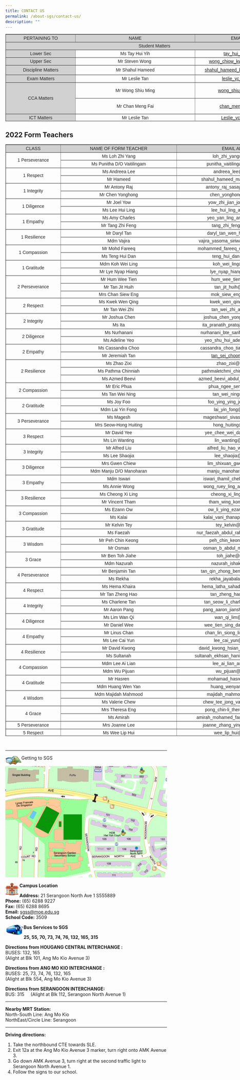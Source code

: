 ```yaml
---
title: CONTACT US
permalink: /about-sgs/contact-us/
description: ""
---
```

<table border="1" style="box-sizing: border-box; color: rgb(34, 34, 34); font-family: Montserrat, sans-serif; font-size: 14px; font-style: normal; font-variant-ligatures: normal; font-variant-caps: normal; font-weight: 300; letter-spacing: normal; orphans: 2; text-align: start; text-transform: none; white-space: normal; widows: 2; word-spacing: 0px; -webkit-text-stroke-width: 0px; text-decoration-thickness: initial; text-decoration-style: initial; text-decoration-color: initial; width: 930.012px; border-collapse: collapse; height: 272px;"><tbody style="box-sizing: border-box;"><tr style="box-sizing: border-box; height: 24px;"><td style="box-sizing: border-box; width: 217.882px; height: 24px; background-color: rgb(209, 209, 209); text-align: center;"><span style="box-sizing: border-box; font-family: &quot;arial black&quot;, sans-serif;"><strong style="box-sizing: border-box; font-weight: bolder;">PERTAINING TO</strong></span></td><td style="box-sizing: border-box; width: 373.519px; height: 24px; background-color: rgb(209, 209, 209); text-align: center;"><span style="box-sizing: border-box; font-family: &quot;arial black&quot;, sans-serif;"><strong style="box-sizing: border-box; font-weight: bolder;">NAME</strong></span></td><td style="box-sizing: border-box; width: 337.616px; height: 24px; background-color: rgb(209, 209, 209); text-align: center;"><span style="box-sizing: border-box; font-family: &quot;arial black&quot;, sans-serif;"><strong style="box-sizing: border-box; font-weight: bolder;">EMAIL ADDRESS</strong></span></td></tr><tr style="box-sizing: border-box; height: 24px;"><td colspan="3" style="box-sizing: border-box; width: 929.016px; height: 24px; background-color: rgb(209, 209, 209); text-align: center;"><span style="box-sizing: border-box; font-family: &quot;arial black&quot;, sans-serif;"><strong style="box-sizing: border-box; font-weight: bolder;">Student Matters</strong></span></td></tr><tr style="box-sizing: border-box; height: 24px;"><td style="box-sizing: border-box; width: 217.882px; height: 24px; background-color: rgb(209, 209, 209); text-align: center;"><span style="box-sizing: border-box; font-family: &quot;arial black&quot;, sans-serif;">Lower Sec</span></td><td style="box-sizing: border-box; width: 373.519px; text-align: center; height: 24px;"><span style="box-sizing: border-box; font-family: arial, helvetica, sans-serif;">Ms Tay Hui Yih</span></td><td style="box-sizing: border-box; width: 337.616px; text-align: center; height: 24px;"><span style="box-sizing: border-box; font-family: arial, helvetica, sans-serif;"><a href="mailto:tay_hui_yih@moe.edu.sg" style="box-sizing: border-box; background-color: transparent;">tay_hui_yih@moe.edu.sg</a></span></td></tr><tr style="box-sizing: border-box; height: 24px;"><td style="box-sizing: border-box; width: 217.882px; height: 24px; background-color: rgb(209, 209, 209); text-align: center;"><span style="box-sizing: border-box; font-family: &quot;arial black&quot;, sans-serif;">Upper Sec</span></td><td style="box-sizing: border-box; width: 373.519px; text-align: center; height: 24px;"><span style="box-sizing: border-box; font-family: arial, helvetica, sans-serif;">Mr Steven Wong&nbsp;</span></td><td style="box-sizing: border-box; width: 337.616px; text-align: center; height: 24px;"><span style="box-sizing: border-box; font-family: arial, helvetica, sans-serif;"><a href="mailto:wong_chiow_kwei_steven@moe.edu.sg" style="box-sizing: border-box; background-color: transparent;">wong_chiow_kwei_steven@moe.edu.sg</a></span></td></tr><tr style="box-sizing: border-box; height: 30px;"><td style="box-sizing: border-box; width: 217.882px; height: 30px; background-color: rgb(209, 209, 209); text-align: center;"><span style="box-sizing: border-box; font-family: &quot;arial black&quot;, sans-serif;">Discipline Matters</span></td><td style="box-sizing: border-box; width: 373.519px; text-align: center; height: 30px;"><span style="box-sizing: border-box; font-family: arial, helvetica, sans-serif;">Mr Shahul Hameed</span></td><td style="box-sizing: border-box; width: 337.616px; text-align: center; height: 30px;"><span style="box-sizing: border-box; font-family: arial, helvetica, sans-serif;"><a href="mailto:shahul_hameed_kuthubudeen@moe.edu.sg" style="box-sizing: border-box; background-color: transparent;">shahul_hameed_kuthubudeen@moe.edu.sg</a></span></td></tr><tr style="box-sizing: border-box; height: 24px;"><td style="box-sizing: border-box; width: 217.882px; height: 24px; background-color: rgb(209, 209, 209); text-align: center;"><span style="box-sizing: border-box; font-family: &quot;arial black&quot;, sans-serif;">Exam Matters</span></td><td style="box-sizing: border-box; width: 373.519px; text-align: center; height: 24px;"><span style="box-sizing: border-box; font-family: arial, helvetica, sans-serif;">Mr Leslie Tan</span></td><td style="box-sizing: border-box; width: 337.616px; text-align: center; height: 24px;"><span style="box-sizing: border-box; font-family: arial, helvetica, sans-serif;"><a href="mailto:Leslie_yc_tan@moe.edu.sg" style="box-sizing: border-box; background-color: transparent;">leslie_yc_tan@moe.edu.sg</a></span></td></tr><tr style="box-sizing: border-box; height: 49px;"><td rowspan="2" style="box-sizing: border-box; width: 217.882px; height: 98px; background-color: rgb(209, 209, 209); text-align: center;"><span style="box-sizing: border-box; font-family: &quot;arial black&quot;, sans-serif;">CCA Matters</span></td><td style="box-sizing: border-box; width: 373.519px; text-align: center; height: 49px;"><span style="box-sizing: border-box; font-family: arial, helvetica, sans-serif;">Mr Wong Shiu Ming</span></td><td style="box-sizing: border-box; width: 337.616px; text-align: center; height: 49px;"><span style="box-sizing: border-box; font-family: arial, helvetica, sans-serif;"><a href="mailto:wong_shiu_ming@moe.edu.sg" style="box-sizing: border-box; background-color: transparent;">wong_shiu_ming@moe.edu.sg</a></span></td></tr><tr style="box-sizing: border-box; height: 49px;"><td style="box-sizing: border-box; width: 373.519px; text-align: center; height: 49px;"><span style="box-sizing: border-box; font-family: arial, helvetica, sans-serif;">Mr Chan Meng Fai</span></td><td style="box-sizing: border-box; width: 337.616px; text-align: center; height: 49px;"><span style="box-sizing: border-box; font-family: arial, helvetica, sans-serif;"><a href="mailto:chan_meng_fai@moe.edu.sg" style="box-sizing: border-box; background-color: transparent;">chan_meng_fai@moe.edu.sg</a></span></td></tr><tr style="box-sizing: border-box; height: 24px;"><td style="box-sizing: border-box; width: 217.882px; height: 24px; background-color: rgb(209, 209, 209); text-align: center;"><span style="box-sizing: border-box; font-family: &quot;arial black&quot;, sans-serif;">ICT Matters</span></td><td style="box-sizing: border-box; width: 373.519px; text-align: center; height: 24px;"><span style="box-sizing: border-box; font-family: arial, helvetica, sans-serif;">Mr Leslie Tan</span></td><td style="box-sizing: border-box; width: 337.616px; text-align: center; height: 24px;"><span style="box-sizing: border-box; font-family: arial, helvetica, sans-serif;"><a href="mailto:Leslie_yc_tan@moe.edu.sg" style="box-sizing: border-box; background-color: transparent;">Leslie_yc_tan@moe.edu.sg</a></span></td></tr></tbody></table>

2022 Form Teachers
------------------

<table border="1" style="box-sizing: border-box; color: rgb(34, 34, 34); font-family: Montserrat, sans-serif; font-size: 14px; font-style: normal; font-variant-ligatures: normal; font-variant-caps: normal; font-weight: 300; letter-spacing: normal; orphans: 2; text-align: start; text-transform: none; white-space: normal; widows: 2; word-spacing: 0px; -webkit-text-stroke-width: 0px; text-decoration-thickness: initial; text-decoration-style: initial; text-decoration-color: initial; border-collapse: collapse; width: 930px; height: 1845px;"><tbody style="box-sizing: border-box;"><tr style="box-sizing: border-box; height: 24px;"><td style="box-sizing: border-box; width: 170.88px; background-color: rgb(209, 209, 209); text-align: center; height: 24px;"><span style="box-sizing: border-box; font-family: arial, helvetica, sans-serif;"><strong style="box-sizing: border-box; font-weight: bolder;">CLASS</strong></span></td><td style="box-sizing: border-box; width: 364.039px; background-color: rgb(209, 209, 209); text-align: center; height: 24px;"><span style="box-sizing: border-box; font-family: arial, helvetica, sans-serif;"><strong style="box-sizing: border-box; font-weight: bolder;">NAME OF FORM TEACHER</strong></span></td><td style="box-sizing: border-box; width: 394.086px; background-color: rgb(209, 209, 209); text-align: center; height: 24px;"><span style="box-sizing: border-box; font-family: arial, helvetica, sans-serif;"><strong style="box-sizing: border-box; font-weight: bolder;">EMAIL ADDRESS</strong></span></td></tr><tr style="box-sizing: border-box; height: 24px;"><td rowspan="2" style="box-sizing: border-box; width: 170.88px; text-align: center; height: 48px;"><span style="box-sizing: border-box; font-family: arial, helvetica, sans-serif;">1 Perseverance</span></td><td style="box-sizing: border-box; width: 364.039px; text-align: center; height: 24px;"><span style="box-sizing: border-box; font-family: arial, helvetica, sans-serif;">Ms Loh Zhi Yang</span></td><td style="box-sizing: border-box; width: 394.086px; text-align: center; height: 24px;"><span style="box-sizing: border-box; font-family: arial, helvetica, sans-serif;">loh_zhi_yang@moe.edu.sg</span></td></tr><tr style="box-sizing: border-box; height: 24px;"><td style="box-sizing: border-box; width: 364.039px; text-align: center; height: 24px;"><span style="box-sizing: border-box; font-family: arial, helvetica, sans-serif;">Ms Punitha D/O Vaitilingam</span></td><td style="box-sizing: border-box; width: 394.086px; text-align: center; height: 24px;"><span style="box-sizing: border-box; font-family: arial, helvetica, sans-serif;">punitha_vaitilingam@moe.edu.sg</span></td></tr><tr style="box-sizing: border-box; height: 24px;"><td rowspan="2" style="box-sizing: border-box; width: 170.88px; text-align: center; height: 48px;"><span style="box-sizing: border-box; font-family: arial, helvetica, sans-serif;">1 Respect</span></td><td style="box-sizing: border-box; width: 364.039px; text-align: center; height: 24px;"><span style="box-sizing: border-box; font-family: arial, helvetica, sans-serif;">Ms Andreea Lee</span></td><td style="box-sizing: border-box; width: 394.086px; text-align: center; height: 24px;"><span style="box-sizing: border-box; font-family: arial, helvetica, sans-serif;">andreea_lee@moe.edu.sg</span></td></tr><tr style="box-sizing: border-box; height: 24px;"><td style="box-sizing: border-box; width: 364.039px; text-align: center; height: 24px;"><span style="box-sizing: border-box; font-family: arial, helvetica, sans-serif;">Mr Hameed</span></td><td style="box-sizing: border-box; width: 394.086px; text-align: center; height: 24px;"><span style="box-sizing: border-box; font-family: arial, helvetica, sans-serif;">shahul_hameed_maricar@moe.edu.sg</span></td></tr><tr style="box-sizing: border-box; height: 24px;"><td rowspan="2" style="box-sizing: border-box; width: 170.88px; text-align: center; height: 48px;"><span style="box-sizing: border-box; font-family: arial, helvetica, sans-serif;">1 Integrity</span></td><td style="box-sizing: border-box; width: 364.039px; text-align: center; height: 24px;"><span style="box-sizing: border-box; font-family: arial, helvetica, sans-serif;">Mr Antony Raj</span></td><td style="box-sizing: border-box; width: 394.086px; text-align: center; height: 24px;"><span style="box-sizing: border-box; font-family: arial, helvetica, sans-serif;">antony_raj_sasayah@moe.edu.sg</span></td></tr><tr style="box-sizing: border-box; height: 24px;"><td style="box-sizing: border-box; width: 364.039px; text-align: center; height: 24px;"><span style="box-sizing: border-box; font-family: arial, helvetica, sans-serif;">Mr Chen Yonghong</span></td><td style="box-sizing: border-box; width: 394.086px; text-align: center; height: 24px;"><span style="box-sizing: border-box; font-family: arial, helvetica, sans-serif;">chen_yonghong@moe.edu.sg</span></td></tr><tr style="box-sizing: border-box; height: 24px;"><td rowspan="2" style="box-sizing: border-box; width: 170.88px; text-align: center; height: 48px;"><span style="box-sizing: border-box; font-family: arial, helvetica, sans-serif;">1 Diligence</span></td><td style="box-sizing: border-box; width: 364.039px; text-align: center; height: 24px;"><span style="box-sizing: border-box; font-family: arial, helvetica, sans-serif;">Mr Joel Yow</span></td><td style="box-sizing: border-box; width: 394.086px; text-align: center; height: 24px;"><span style="box-sizing: border-box; font-family: arial, helvetica, sans-serif;">yow_zhi_jian_joel@moe.edu.sg</span></td></tr><tr style="box-sizing: border-box; height: 24px;"><td style="box-sizing: border-box; width: 364.039px; text-align: center; height: 24px;"><span style="box-sizing: border-box; font-family: arial, helvetica, sans-serif;">Ms Lee Hui Ling</span></td><td style="box-sizing: border-box; width: 394.086px; text-align: center; height: 24px;"><span style="box-sizing: border-box; font-family: arial, helvetica, sans-serif;">lee_hui_ling_a@moe.edu.sg</span></td></tr><tr style="box-sizing: border-box; height: 24px;"><td rowspan="2" style="box-sizing: border-box; width: 170.88px; text-align: center; height: 48px;"><span style="box-sizing: border-box; font-family: arial, helvetica, sans-serif;">1 Empathy</span></td><td style="box-sizing: border-box; width: 364.039px; text-align: center; height: 24px;"><span style="box-sizing: border-box; font-family: arial, helvetica, sans-serif;">Ms Amy Charles</span></td><td style="box-sizing: border-box; width: 394.086px; text-align: center; height: 24px;"><span style="box-sizing: border-box; font-family: arial, helvetica, sans-serif;">yeo_yan_ling_amy@moe.edu.sg</span></td></tr><tr style="box-sizing: border-box; height: 24px;"><td style="box-sizing: border-box; width: 364.039px; text-align: center; height: 24px;"><span style="box-sizing: border-box; font-family: arial, helvetica, sans-serif;">Mr Tang Zhi Feng</span></td><td style="box-sizing: border-box; width: 394.086px; text-align: center; height: 24px;"><span style="box-sizing: border-box; font-family: arial, helvetica, sans-serif;">tang_zhi_feng@moe.edu.sg</span></td></tr><tr style="box-sizing: border-box; height: 24px;"><td rowspan="2" style="box-sizing: border-box; width: 170.88px; text-align: center; height: 48px;"><span style="box-sizing: border-box; font-family: arial, helvetica, sans-serif;">1 Resilience</span></td><td style="box-sizing: border-box; width: 364.039px; text-align: center; height: 24px;"><span style="box-sizing: border-box; font-family: arial, helvetica, sans-serif;">Mr Daryl Tan</span></td><td style="box-sizing: border-box; width: 394.086px; text-align: center; height: 24px;"><span style="box-sizing: border-box; font-family: arial, helvetica, sans-serif;">daryl_tan_wen_hui@moe.edu.sg</span></td></tr><tr style="box-sizing: border-box; height: 24px;"><td style="box-sizing: border-box; width: 364.039px; text-align: center; height: 24px;"><span style="box-sizing: border-box; font-family: arial, helvetica, sans-serif;">Mdm Vajira</span></td><td style="box-sizing: border-box; width: 394.086px; text-align: center; height: 24px;"><span style="box-sizing: border-box; font-family: arial, helvetica, sans-serif;">vajira_yasoma_siriwardena@moe.edu.sg</span></td></tr><tr style="box-sizing: border-box; height: 24px;"><td rowspan="2" style="box-sizing: border-box; width: 170.88px; text-align: center; height: 48px;"><span style="box-sizing: border-box; font-family: arial, helvetica, sans-serif;">1 Compassion</span></td><td style="box-sizing: border-box; width: 364.039px; text-align: center; height: 24px;"><span style="box-sizing: border-box; font-family: arial, helvetica, sans-serif;">Mr Mohd Fareeq</span></td><td style="box-sizing: border-box; width: 394.086px; text-align: center; height: 24px;"><span style="box-sizing: border-box; font-family: arial, helvetica, sans-serif;">mohammed_fareeq_othman@moe.edu.sg</span></td></tr><tr style="box-sizing: border-box; height: 24px;"><td style="box-sizing: border-box; width: 364.039px; text-align: center; height: 24px;"><span style="box-sizing: border-box; font-family: arial, helvetica, sans-serif;">Ms Teng Hui Dan</span></td><td style="box-sizing: border-box; width: 394.086px; text-align: center; height: 24px;"><span style="box-sizing: border-box; font-family: arial, helvetica, sans-serif;">teng_hui_dan@moe.edu.sg</span></td></tr><tr style="box-sizing: border-box; height: 24px;"><td rowspan="2" style="box-sizing: border-box; width: 170.88px; text-align: center; height: 48px;"><span style="box-sizing: border-box; font-family: arial, helvetica, sans-serif;">1 Gratitude</span></td><td style="box-sizing: border-box; width: 364.039px; text-align: center; height: 24px;"><span style="box-sizing: border-box; font-family: arial, helvetica, sans-serif;">Mdm Koh Wei Ling</span></td><td style="box-sizing: border-box; width: 394.086px; text-align: center; height: 24px;"><span style="box-sizing: border-box; font-family: arial, helvetica, sans-serif;">koh_wei_ling@moe.edu.sg</span></td></tr><tr style="box-sizing: border-box; height: 24px;"><td style="box-sizing: border-box; width: 364.039px; text-align: center; height: 24px;"><span style="box-sizing: border-box; font-family: arial, helvetica, sans-serif;">Mr Lye Nyap Hiang</span></td><td style="box-sizing: border-box; width: 394.086px; text-align: center; height: 24px;"><span style="box-sizing: border-box; font-family: arial, helvetica, sans-serif;">lye_nyap_hiang@moe.edu.sg</span></td></tr><tr style="box-sizing: border-box; height: 24px;"><td rowspan="3" style="box-sizing: border-box; width: 170.88px; text-align: center; height: 69px;"><span style="box-sizing: border-box; font-family: arial, helvetica, sans-serif;">2 Perseverance</span></td><td style="box-sizing: border-box; width: 364.039px; text-align: center; height: 24px;"><span style="box-sizing: border-box; font-family: arial, helvetica, sans-serif;">Mr Hum Wee Tien</span></td><td style="box-sizing: border-box; width: 394.086px; text-align: center; height: 24px;"><span style="box-sizing: border-box; font-family: arial, helvetica, sans-serif;">hum_wee_tien@moe.edu.sg</span></td></tr><tr style="box-sizing: border-box; height: 24px;"><td style="box-sizing: border-box; width: 364.039px; text-align: center; height: 24px;"><span style="box-sizing: border-box; font-family: arial, helvetica, sans-serif;">Mr Tan Jit Huih</span></td><td style="box-sizing: border-box; width: 394.086px; text-align: center; height: 24px;"><span style="box-sizing: border-box; font-family: arial, helvetica, sans-serif;">tan_jit_huih@moe.edu.sg</span></td></tr><tr style="box-sizing: border-box; height: 21px;"><td style="box-sizing: border-box; width: 364.039px; text-align: center; height: 21px;"><span style="box-sizing: border-box; font-family: arial, helvetica, sans-serif;">Mrs Chan Siew Eng</span></td><td style="box-sizing: border-box; width: 394.086px; text-align: center; height: 21px;"><span style="box-sizing: border-box; font-family: arial, helvetica, sans-serif;">mok_siew_eng@moe.edu.sg</span></td></tr><tr style="box-sizing: border-box; height: 24px;"><td rowspan="2" style="box-sizing: border-box; width: 170.88px; text-align: center; height: 48px;"><span style="box-sizing: border-box; font-family: arial, helvetica, sans-serif;">2 Respect</span></td><td style="box-sizing: border-box; width: 364.039px; text-align: center; height: 24px;"><span style="box-sizing: border-box; font-family: arial, helvetica, sans-serif;">Ms Kwek Wen Qing</span></td><td style="box-sizing: border-box; width: 394.086px; text-align: center; height: 24px;"><span style="box-sizing: border-box; font-family: arial, helvetica, sans-serif;">kwek_wen_qing@moe.edu.sg</span></td></tr><tr style="box-sizing: border-box; height: 24px;"><td style="box-sizing: border-box; width: 364.039px; text-align: center; height: 24px;"><span style="box-sizing: border-box; font-family: arial, helvetica, sans-serif;">Mr Tan Wei Zhi</span></td><td style="box-sizing: border-box; width: 394.086px; text-align: center; height: 24px;"><span style="box-sizing: border-box; font-family: arial, helvetica, sans-serif;">tan_wei_zhi_a@moe.edu.sg</span></td></tr><tr style="box-sizing: border-box; height: 24px;"><td rowspan="2" style="box-sizing: border-box; width: 170.88px; text-align: center; height: 48px;"><span style="box-sizing: border-box; font-family: arial, helvetica, sans-serif;">2 Integrity</span></td><td style="box-sizing: border-box; width: 364.039px; text-align: center; height: 24px;"><span style="box-sizing: border-box; font-family: arial, helvetica, sans-serif;">Mr Joshua Chen</span></td><td style="box-sizing: border-box; width: 394.086px; text-align: center; height: 24px;"><span style="box-sizing: border-box; font-family: arial, helvetica, sans-serif;">joshua_chen_yongwei@moe.edu.sg</span></td></tr><tr style="box-sizing: border-box; height: 24px;"><td style="box-sizing: border-box; width: 364.039px; text-align: center; height: 24px;"><span style="box-sizing: border-box; font-family: arial, helvetica, sans-serif;">Ms Ita</span></td><td style="box-sizing: border-box; width: 394.086px; text-align: center; height: 24px;"><span style="box-sizing: border-box; font-family: arial, helvetica, sans-serif;">ita_pranatih_pratojanuri@moe.edu.sg</span></td></tr><tr style="box-sizing: border-box; height: 24px;"><td rowspan="2" style="box-sizing: border-box; width: 170.88px; text-align: center; height: 48px;"><span style="box-sizing: border-box; font-family: arial, helvetica, sans-serif;">2 Diligence</span></td><td style="box-sizing: border-box; width: 364.039px; text-align: center; height: 24px;"><span style="box-sizing: border-box; font-family: arial, helvetica, sans-serif;">Ms Nurhanani</span></td><td style="box-sizing: border-box; width: 394.086px; text-align: center; height: 24px;"><span style="box-sizing: border-box; font-family: arial, helvetica, sans-serif;">nurhanani_bte_sarifuddin@moe.edu.sg</span></td></tr><tr style="box-sizing: border-box; height: 24px;"><td style="box-sizing: border-box; width: 364.039px; text-align: center; height: 24px;"><span style="box-sizing: border-box; font-family: arial, helvetica, sans-serif;">Ms Adeline Yeo</span></td><td style="box-sizing: border-box; width: 394.086px; text-align: center; height: 24px;"><span style="box-sizing: border-box; font-family: arial, helvetica, sans-serif;">yeo_shu_hui_adeline@moe.edu.sg</span></td></tr><tr style="box-sizing: border-box; height: 24px;"><td rowspan="2" style="box-sizing: border-box; width: 170.88px; text-align: center; height: 48px;"><span style="box-sizing: border-box; font-family: arial, helvetica, sans-serif;">2 Empathy</span></td><td style="box-sizing: border-box; width: 364.039px; text-align: center; height: 24px;"><span style="box-sizing: border-box; font-family: arial, helvetica, sans-serif;">Ms Cassandra Choo</span></td><td style="box-sizing: border-box; width: 394.086px; text-align: center; height: 24px;"><span style="box-sizing: border-box; font-family: arial, helvetica, sans-serif;">cassandra_choo_tian_hui@moe.edu.sg</span></td></tr><tr style="box-sizing: border-box; height: 24px;"><td style="box-sizing: border-box; width: 364.039px; text-align: center; height: 24px;"><span style="box-sizing: border-box; font-family: arial, helvetica, sans-serif;">Mr Jeremiah Tan</span></td><td style="box-sizing: border-box; width: 394.086px; text-align: center; height: 24px;"><span style="box-sizing: border-box; font-family: arial, helvetica, sans-serif;"><a class="rABsFf RffVmb AL18ce" href="mailto:tan_sei_choon@moe.edu.sg" target="_blank" rel="noopener noreferrer" data-tooltip-position="top" data-tooltip="From your Google Contacts" style="box-sizing: border-box; background-color: transparent;">tan_sei_choon@moe.edu.sg</a></span></td></tr><tr style="box-sizing: border-box; height: 24px;"><td rowspan="3" style="box-sizing: border-box; width: 170.88px; text-align: center; height: 72px;"><span style="box-sizing: border-box; font-family: arial, helvetica, sans-serif;">2 Resilience</span></td><td style="box-sizing: border-box; width: 364.039px; text-align: center; height: 24px;"><span style="box-sizing: border-box; font-family: arial, helvetica, sans-serif;">Ms Zhao Zixi</span></td><td style="box-sizing: border-box; width: 394.086px; text-align: center; height: 24px;"><span style="box-sizing: border-box; font-family: arial, helvetica, sans-serif;">zhao_zixi@moe.edu.sg</span></td></tr><tr style="box-sizing: border-box; height: 24px;"><td style="box-sizing: border-box; width: 364.039px; text-align: center; height: 24px;"><span style="box-sizing: border-box; font-family: arial, helvetica, sans-serif;">Ms Pathma Chinniah</span></td><td style="box-sizing: border-box; width: 394.086px; text-align: center; height: 24px;"><span style="box-sizing: border-box; font-family: arial, helvetica, sans-serif;">pathmaletchmi_chinniah@moe.edu.sg</span></td></tr><tr style="box-sizing: border-box; height: 24px;"><td style="box-sizing: border-box; width: 364.039px; text-align: center; height: 24px;"><span style="box-sizing: border-box; font-family: arial, helvetica, sans-serif;">Ms Azmed Beevi</span></td><td style="box-sizing: border-box; width: 394.086px; text-align: center; height: 24px;"><span style="box-sizing: border-box; font-family: arial, helvetica, sans-serif;">azmed_beevi_abdul_kalam@moe.edu.sg</span></td></tr><tr style="box-sizing: border-box; height: 24px;"><td rowspan="2" style="box-sizing: border-box; width: 170.88px; text-align: center; height: 48px;"><span style="box-sizing: border-box; font-family: arial, helvetica, sans-serif;">2 Compassion</span></td><td style="box-sizing: border-box; width: 364.039px; text-align: center; height: 24px;"><span style="box-sizing: border-box; font-family: arial, helvetica, sans-serif;">Mr Eric Phua</span></td><td style="box-sizing: border-box; width: 394.086px; text-align: center; height: 24px;"><span style="box-sizing: border-box; font-family: arial, helvetica, sans-serif;">phua_ngee_seng@moe.edu.sg</span></td></tr><tr style="box-sizing: border-box; height: 24px;"><td style="box-sizing: border-box; width: 364.039px; text-align: center; height: 24px;"><span style="box-sizing: border-box; font-family: arial, helvetica, sans-serif;">Ms Tan Wei Ning</span></td><td style="box-sizing: border-box; width: 394.086px; text-align: center; height: 24px;"><span style="box-sizing: border-box; font-family: arial, helvetica, sans-serif;">tan_wei_ning@moe.edu.sg</span></td></tr><tr style="box-sizing: border-box; height: 24px;"><td rowspan="2" style="box-sizing: border-box; width: 170.88px; text-align: center; height: 48px;"><span style="box-sizing: border-box; font-family: arial, helvetica, sans-serif;">2 Gratitude</span></td><td style="box-sizing: border-box; width: 364.039px; text-align: center; height: 24px;"><span style="box-sizing: border-box; font-family: arial, helvetica, sans-serif;">Ms Joy Foo</span></td><td style="box-sizing: border-box; width: 394.086px; text-align: center; height: 24px;"><span style="box-sizing: border-box; font-family: arial, helvetica, sans-serif;">foo_ying_ying_joy@moe.edu.sg</span></td></tr><tr style="box-sizing: border-box; height: 24px;"><td style="box-sizing: border-box; width: 364.039px; text-align: center; height: 24px;"><span style="box-sizing: border-box; font-family: arial, helvetica, sans-serif;">Mdm Lai Yin Fong</span></td><td style="box-sizing: border-box; width: 394.086px; text-align: center; height: 24px;"><span style="box-sizing: border-box; font-family: arial, helvetica, sans-serif;">lai_yin_fong@moe.edu.sg</span></td></tr><tr style="box-sizing: border-box; height: 24px;"><td rowspan="2" style="box-sizing: border-box; width: 170.88px; text-align: center; height: 48px;"><span style="box-sizing: border-box; font-family: arial, helvetica, sans-serif;">3 Perseverance</span></td><td style="box-sizing: border-box; width: 364.039px; text-align: center; height: 24px;"><span style="box-sizing: border-box; font-family: arial, helvetica, sans-serif;">Ms Magesh</span></td><td style="box-sizing: border-box; width: 394.086px; text-align: center; height: 24px;"><span style="box-sizing: border-box; font-family: arial, helvetica, sans-serif;">mageshwari_sivasamy@moe.edu.sg</span></td></tr><tr style="box-sizing: border-box; height: 24px;"><td style="box-sizing: border-box; width: 364.039px; text-align: center; height: 24px;"><span style="box-sizing: border-box; font-family: arial, helvetica, sans-serif;">Mrs Seow-Hong Huiting</span></td><td style="box-sizing: border-box; width: 394.086px; text-align: center; height: 24px;"><span style="box-sizing: border-box; font-family: arial, helvetica, sans-serif;">hong_huiting@moe.edu.sg</span></td></tr><tr style="box-sizing: border-box; height: 24px;"><td rowspan="2" style="box-sizing: border-box; width: 170.88px; text-align: center; height: 48px;"><span style="box-sizing: border-box; font-family: arial, helvetica, sans-serif;">3 Respect</span></td><td style="box-sizing: border-box; width: 364.039px; text-align: center; height: 24px;"><span style="box-sizing: border-box; font-family: arial, helvetica, sans-serif;">Mr David Yee</span></td><td style="box-sizing: border-box; width: 394.086px; text-align: center; height: 24px;"><span style="box-sizing: border-box; font-family: arial, helvetica, sans-serif;">yee_chee_wei_david@moe.edu.sg</span></td></tr><tr style="box-sizing: border-box; height: 24px;"><td style="box-sizing: border-box; width: 364.039px; text-align: center; height: 24px;"><span style="box-sizing: border-box; font-family: arial, helvetica, sans-serif;">Ms Lin Wanting</span></td><td style="box-sizing: border-box; width: 394.086px; text-align: center; height: 24px;"><span style="box-sizing: border-box; font-family: arial, helvetica, sans-serif;">lin_wanting@moe.edu.sg</span></td></tr><tr style="box-sizing: border-box; height: 24px;"><td rowspan="2" style="box-sizing: border-box; width: 170.88px; text-align: center; height: 48px;"><span style="box-sizing: border-box; font-family: arial, helvetica, sans-serif;">3 Integrity</span></td><td style="box-sizing: border-box; width: 364.039px; text-align: center; height: 24px;"><span style="box-sizing: border-box; font-family: arial, helvetica, sans-serif;">Mr Alfred Liu</span></td><td style="box-sizing: border-box; width: 394.086px; text-align: center; height: 24px;"><span style="box-sizing: border-box; font-family: arial, helvetica, sans-serif;">alfred_liu_hao_wei@moe.edu.sg</span></td></tr><tr style="box-sizing: border-box; height: 24px;"><td style="box-sizing: border-box; width: 364.039px; text-align: center; height: 24px;"><span style="box-sizing: border-box; font-family: arial, helvetica, sans-serif;">Ms Lee Shaojia</span></td><td style="box-sizing: border-box; width: 394.086px; text-align: center; height: 24px;"><span style="box-sizing: border-box; font-family: arial, helvetica, sans-serif;">lee_shaojia@moe.edu.sg</span></td></tr><tr style="box-sizing: border-box; height: 24px;"><td rowspan="2" style="box-sizing: border-box; width: 170.88px; text-align: center; height: 48px;"><span style="box-sizing: border-box; font-family: arial, helvetica, sans-serif;">3 Diligence</span></td><td style="box-sizing: border-box; width: 364.039px; text-align: center; height: 24px;"><span style="box-sizing: border-box; font-family: arial, helvetica, sans-serif;">Mrs Gwen Chiew</span></td><td style="box-sizing: border-box; width: 394.086px; text-align: center; height: 24px;"><span style="box-sizing: border-box; font-family: arial, helvetica, sans-serif;">lim_shixuan_gwen@moe.edu.sg</span></td></tr><tr style="box-sizing: border-box; height: 24px;"><td style="box-sizing: border-box; width: 364.039px; text-align: center; height: 24px;"><span style="box-sizing: border-box; font-family: arial, helvetica, sans-serif;">Mdm Manju D/O Manoharan</span></td><td style="box-sizing: border-box; width: 394.086px; text-align: center; height: 24px;"><span style="box-sizing: border-box; font-family: arial, helvetica, sans-serif;">manju_manoharan@moe.edu.sg</span></td></tr><tr style="box-sizing: border-box; height: 24px;"><td rowspan="2" style="box-sizing: border-box; width: 170.88px; text-align: center; height: 48px;"><span style="box-sizing: border-box; font-family: arial, helvetica, sans-serif;">3 Empathy</span></td><td style="box-sizing: border-box; width: 364.039px; text-align: center; height: 24px;"><span style="box-sizing: border-box; font-family: arial, helvetica, sans-serif;">Mdm Iswari</span></td><td style="box-sizing: border-box; width: 394.086px; text-align: center; height: 24px;"><span style="box-sizing: border-box; font-family: arial, helvetica, sans-serif;">iswari_thamil_chelvam@moe.edu.sg</span></td></tr><tr style="box-sizing: border-box; height: 24px;"><td style="box-sizing: border-box; width: 364.039px; text-align: center; height: 24px;"><span style="box-sizing: border-box; font-family: arial, helvetica, sans-serif;">Ms Annie Wong</span></td><td style="box-sizing: border-box; width: 394.086px; text-align: center; height: 24px;"><span style="box-sizing: border-box; font-family: arial, helvetica, sans-serif;">wong_ruey_ling_annie@moe.edu.sg</span></td></tr><tr style="box-sizing: border-box; height: 24px;"><td rowspan="2" style="box-sizing: border-box; width: 170.88px; text-align: center; height: 48px;"><span style="box-sizing: border-box; font-family: arial, helvetica, sans-serif;">3 Resilience</span></td><td style="box-sizing: border-box; width: 364.039px; text-align: center; height: 24px;"><span style="box-sizing: border-box; font-family: arial, helvetica, sans-serif;">Ms Cheong Xi Ling</span></td><td style="box-sizing: border-box; width: 394.086px; text-align: center; height: 24px;"><span style="box-sizing: border-box; font-family: arial, helvetica, sans-serif;">cheong_xi_ling@moe.edu.sg</span></td></tr><tr style="box-sizing: border-box; height: 24px;"><td style="box-sizing: border-box; width: 364.039px; text-align: center; height: 24px;"><span style="box-sizing: border-box; font-family: arial, helvetica, sans-serif;">Mr Vincent Tham</span></td><td style="box-sizing: border-box; width: 394.086px; text-align: center; height: 24px;"><span style="box-sizing: border-box; font-family: arial, helvetica, sans-serif;">tham_wing_kong@moe.edu.sg</span></td></tr><tr style="box-sizing: border-box; height: 24px;"><td rowspan="2" style="box-sizing: border-box; width: 170.88px; text-align: center; height: 48px;"><span style="box-sizing: border-box; font-family: arial, helvetica, sans-serif;">3 Compassion</span></td><td style="box-sizing: border-box; width: 364.039px; text-align: center; height: 24px;"><span style="box-sizing: border-box; font-family: arial, helvetica, sans-serif;">Ms Ezann Ow</span></td><td style="box-sizing: border-box; width: 394.086px; text-align: center; height: 24px;"><span style="box-sizing: border-box; font-family: arial, helvetica, sans-serif;">ow_li_ying_ezann@moe.edu.sg</span></td></tr><tr style="box-sizing: border-box; height: 24px;"><td style="box-sizing: border-box; width: 364.039px; text-align: center; height: 24px;"><span style="box-sizing: border-box; font-family: arial, helvetica, sans-serif;">Ms Kalai</span></td><td style="box-sizing: border-box; width: 394.086px; text-align: center; height: 24px;"><span style="box-sizing: border-box; font-family: arial, helvetica, sans-serif;">kalai_vani_thanapalan@moe.edu.sg</span></td></tr><tr style="box-sizing: border-box; height: 24px;"><td rowspan="2" style="box-sizing: border-box; width: 170.88px; text-align: center; height: 48px;"><span style="box-sizing: border-box; font-family: arial, helvetica, sans-serif;">3 Gratitude</span></td><td style="box-sizing: border-box; width: 364.039px; text-align: center; height: 24px;"><span style="box-sizing: border-box; font-family: arial, helvetica, sans-serif;">Mr Kelvin Tey</span></td><td style="box-sizing: border-box; width: 394.086px; text-align: center; height: 24px;"><span style="box-sizing: border-box; font-family: arial, helvetica, sans-serif;">tey_kelvin@moe.edu.sg</span></td></tr><tr style="box-sizing: border-box; height: 24px;"><td style="box-sizing: border-box; width: 364.039px; text-align: center; height: 24px;"><span style="box-sizing: border-box; font-family: arial, helvetica, sans-serif;">Ms Faezah</span></td><td style="box-sizing: border-box; width: 394.086px; text-align: center; height: 24px;"><span style="box-sizing: border-box; font-family: arial, helvetica, sans-serif;">nur_faezah_abdul_rahman_a@moe.edu.sg</span></td></tr><tr style="box-sizing: border-box; height: 24px;"><td rowspan="2" style="box-sizing: border-box; width: 170.88px; text-align: center; height: 48px;"><span style="box-sizing: border-box; font-family: arial, helvetica, sans-serif;">3 Wisdom</span></td><td style="box-sizing: border-box; width: 364.039px; text-align: center; height: 24px;"><span style="box-sizing: border-box; font-family: arial, helvetica, sans-serif;">Mr Peh Chin Keong</span></td><td style="box-sizing: border-box; width: 394.086px; text-align: center; height: 24px;"><span style="box-sizing: border-box; font-family: arial, helvetica, sans-serif;">peh_chin_keong@moe.edu.sg</span></td></tr><tr style="box-sizing: border-box; height: 24px;"><td style="box-sizing: border-box; width: 364.039px; text-align: center; height: 24px;"><span style="box-sizing: border-box; font-family: arial, helvetica, sans-serif;">Mr Osman</span></td><td style="box-sizing: border-box; width: 394.086px; text-align: center; height: 24px;"><span style="box-sizing: border-box; font-family: arial, helvetica, sans-serif;">osman_b_abdul_majid@moe.edu.sg</span></td></tr><tr style="box-sizing: border-box; height: 24px;"><td rowspan="2" style="box-sizing: border-box; width: 170.88px; text-align: center; height: 48px;"><span style="box-sizing: border-box; font-family: arial, helvetica, sans-serif;">3 Grace</span></td><td style="box-sizing: border-box; width: 364.039px; text-align: center; height: 24px;"><span style="box-sizing: border-box; font-family: arial, helvetica, sans-serif;">Mr Ben Toh Jiahe</span></td><td style="box-sizing: border-box; width: 394.086px; text-align: center; height: 24px;"><span style="box-sizing: border-box; font-family: arial, helvetica, sans-serif;">toh_jiahe@moe.edu.sg</span></td></tr><tr style="box-sizing: border-box; height: 24px;"><td style="box-sizing: border-box; width: 364.039px; text-align: center; height: 24px;"><span style="box-sizing: border-box; font-family: arial, helvetica, sans-serif;">Mdm Nazurah</span></td><td style="box-sizing: border-box; width: 394.086px; text-align: center; height: 24px;"><span style="box-sizing: border-box; font-family: arial, helvetica, sans-serif;">nazurah_ishak@moe.edu.sg</span></td></tr><tr style="box-sizing: border-box; height: 24px;"><td rowspan="2" style="box-sizing: border-box; width: 170.88px; text-align: center; height: 48px;"><span style="box-sizing: border-box; font-family: arial, helvetica, sans-serif;">4 Perseverance</span></td><td style="box-sizing: border-box; width: 364.039px; text-align: center; height: 24px;"><span style="box-sizing: border-box; font-family: arial, helvetica, sans-serif;">Mr Benjamin Tan</span></td><td style="box-sizing: border-box; width: 394.086px; text-align: center; height: 24px;"><span style="box-sizing: border-box; font-family: arial, helvetica, sans-serif;">tan_qin_zhong_benjamin@moe.edu.sg</span></td></tr><tr style="box-sizing: border-box; height: 24px;"><td style="box-sizing: border-box; width: 364.039px; text-align: center; height: 24px;"><span style="box-sizing: border-box; font-family: arial, helvetica, sans-serif;">Ms Rekha</span></td><td style="box-sizing: border-box; width: 394.086px; text-align: center; height: 24px;"><span style="box-sizing: border-box; font-family: arial, helvetica, sans-serif;">rekha_jayabalan@moe.edu.sg</span></td></tr><tr style="box-sizing: border-box; height: 24px;"><td rowspan="2" style="box-sizing: border-box; width: 170.88px; text-align: center; height: 48px;"><span style="box-sizing: border-box; font-family: arial, helvetica, sans-serif;">4 Respect</span></td><td style="box-sizing: border-box; width: 364.039px; text-align: center; height: 24px;"><span style="box-sizing: border-box; font-family: arial, helvetica, sans-serif;">Ms Hema Khaira</span></td><td style="box-sizing: border-box; width: 394.086px; text-align: center; height: 24px;"><span style="box-sizing: border-box; font-family: arial, helvetica, sans-serif;">hema_latha_sahadevan@moe.edu.sg</span></td></tr><tr style="box-sizing: border-box; height: 24px;"><td style="box-sizing: border-box; width: 364.039px; text-align: center; height: 24px;"><span style="box-sizing: border-box; font-family: arial, helvetica, sans-serif;">Mr Tan Zheng Hao</span></td><td style="box-sizing: border-box; width: 394.086px; text-align: center; height: 24px;"><span style="box-sizing: border-box; font-family: arial, helvetica, sans-serif;">tan_zheng_hao@moe.edu.sg</span></td></tr><tr style="box-sizing: border-box; height: 24px;"><td rowspan="2" style="box-sizing: border-box; width: 170.88px; text-align: center; height: 48px;"><span style="box-sizing: border-box; font-family: arial, helvetica, sans-serif;">4 Integrity</span></td><td style="box-sizing: border-box; width: 364.039px; text-align: center; height: 24px;"><span style="box-sizing: border-box; font-family: arial, helvetica, sans-serif;">Ms Charlene Tan</span></td><td style="box-sizing: border-box; width: 394.086px; text-align: center; height: 24px;"><span style="box-sizing: border-box; font-family: arial, helvetica, sans-serif;">tan_seow_li_charlene@moe.edu.sg</span></td></tr><tr style="box-sizing: border-box; height: 24px;"><td style="box-sizing: border-box; width: 364.039px; text-align: center; height: 24px;"><span style="box-sizing: border-box; font-family: arial, helvetica, sans-serif;">Mr Aaron Pang</span></td><td style="box-sizing: border-box; width: 394.086px; text-align: center; height: 24px;"><span style="box-sizing: border-box; font-family: arial, helvetica, sans-serif;">pang_aaron_jiansheng@moe.edu.sg</span></td></tr><tr style="box-sizing: border-box; height: 24px;"><td rowspan="2" style="box-sizing: border-box; width: 170.88px; text-align: center; height: 48px;"><span style="box-sizing: border-box; font-family: arial, helvetica, sans-serif;">4 Diligence</span></td><td style="box-sizing: border-box; width: 364.039px; text-align: center; height: 24px;"><span style="box-sizing: border-box; font-family: arial, helvetica, sans-serif;">Ms Lim Wan Qi</span></td><td style="box-sizing: border-box; width: 394.086px; text-align: center; height: 24px;"><span style="box-sizing: border-box; font-family: arial, helvetica, sans-serif;">wan_qi_lim@moe.edu.sg</span></td></tr><tr style="box-sizing: border-box; height: 24px;"><td style="box-sizing: border-box; width: 364.039px; text-align: center; height: 24px;"><span style="box-sizing: border-box; font-family: arial, helvetica, sans-serif;">Mr Daniel Wee</span></td><td style="box-sizing: border-box; width: 394.086px; text-align: center; height: 24px;"><span style="box-sizing: border-box; font-family: arial, helvetica, sans-serif;">wee_tien_sing_daniel@moe.edu.sg</span></td></tr><tr style="box-sizing: border-box; height: 24px;"><td rowspan="2" style="box-sizing: border-box; width: 170.88px; text-align: center; height: 48px;"><span style="box-sizing: border-box; font-family: arial, helvetica, sans-serif;">4 Empathy</span></td><td style="box-sizing: border-box; width: 364.039px; text-align: center; height: 24px;"><span style="box-sizing: border-box; font-family: arial, helvetica, sans-serif;">Mr Linus Chan</span></td><td style="box-sizing: border-box; width: 394.086px; text-align: center; height: 24px;"><span style="box-sizing: border-box; font-family: arial, helvetica, sans-serif;">chan_lin_siong_linus@moe.edu.sg</span></td></tr><tr style="box-sizing: border-box; height: 24px;"><td style="box-sizing: border-box; width: 364.039px; text-align: center; height: 24px;"><span style="box-sizing: border-box; font-family: arial, helvetica, sans-serif;">Ms Lee Cai Yun</span></td><td style="box-sizing: border-box; width: 394.086px; text-align: center; height: 24px;"><span style="box-sizing: border-box; font-family: arial, helvetica, sans-serif;">lee_cai_yun@moe.edu.sg</span></td></tr><tr style="box-sizing: border-box; height: 24px;"><td rowspan="2" style="box-sizing: border-box; width: 170.88px; text-align: center; height: 48px;"><span style="box-sizing: border-box; font-family: arial, helvetica, sans-serif;">4 Resilience</span></td><td style="box-sizing: border-box; width: 364.039px; text-align: center; height: 24px;"><span style="box-sizing: border-box; font-family: arial, helvetica, sans-serif;">Mr David Kwong</span></td><td style="box-sizing: border-box; width: 394.086px; text-align: center; height: 24px;"><span style="box-sizing: border-box; font-family: arial, helvetica, sans-serif;">david_kwong_hsian_chung@moe.edu.sg</span></td></tr><tr style="box-sizing: border-box; height: 24px;"><td style="box-sizing: border-box; width: 364.039px; text-align: center; height: 24px;"><span style="box-sizing: border-box; font-family: arial, helvetica, sans-serif;">Ms Sultanah</span></td><td style="box-sizing: border-box; width: 394.086px; text-align: center; height: 24px;"><span style="box-sizing: border-box; font-family: arial, helvetica, sans-serif;">sultanah_ekhsan_hanim_ahma@moe.edu.sg</span></td></tr><tr style="box-sizing: border-box; height: 24px;"><td rowspan="2" style="box-sizing: border-box; width: 170.88px; text-align: center; height: 48px;"><span style="box-sizing: border-box; font-family: arial, helvetica, sans-serif;">4 Compassion</span></td><td style="box-sizing: border-box; width: 364.039px; text-align: center; height: 24px;"><span style="box-sizing: border-box; font-family: arial, helvetica, sans-serif;">Mdm Lee Ai Lian</span></td><td style="box-sizing: border-box; width: 394.086px; text-align: center; height: 24px;"><span style="box-sizing: border-box; font-family: arial, helvetica, sans-serif;">lee_ai_lian_a@moe.edu.sg</span></td></tr><tr style="box-sizing: border-box; height: 24px;"><td style="box-sizing: border-box; width: 364.039px; text-align: center; height: 24px;"><span style="box-sizing: border-box; font-family: arial, helvetica, sans-serif;">Mdm Wu Pijuan</span></td><td style="box-sizing: border-box; width: 394.086px; text-align: center; height: 24px;"><span style="box-sizing: border-box; font-family: arial, helvetica, sans-serif;">wu_pijuan@moe.edu.sg</span></td></tr><tr style="box-sizing: border-box; height: 24px;"><td rowspan="2" style="box-sizing: border-box; width: 170.88px; text-align: center; height: 48px;"><span style="box-sizing: border-box; font-family: arial, helvetica, sans-serif;">4 Gratitude</span></td><td style="box-sizing: border-box; width: 364.039px; text-align: center; height: 24px;"><span style="box-sizing: border-box; font-family: arial, helvetica, sans-serif;">Mr Hasren</span></td><td style="box-sizing: border-box; width: 394.086px; text-align: center; height: 24px;"><span style="box-sizing: border-box; font-family: arial, helvetica, sans-serif;">mohamad_hasren@moe.edu.sg</span></td></tr><tr style="box-sizing: border-box; height: 24px;"><td style="box-sizing: border-box; width: 364.039px; text-align: center; height: 24px;"><span style="box-sizing: border-box; font-family: arial, helvetica, sans-serif;">Mdm Huang Wen Yan</span></td><td style="box-sizing: border-box; width: 394.086px; text-align: center; height: 24px;"><span style="box-sizing: border-box; font-family: arial, helvetica, sans-serif;">huang_wenyan@moe.edu.sg</span></td></tr><tr style="box-sizing: border-box; height: 24px;"><td rowspan="2" style="box-sizing: border-box; width: 170.88px; text-align: center; height: 48px;"><span style="box-sizing: border-box; font-family: arial, helvetica, sans-serif;">4 Wisdom</span></td><td style="box-sizing: border-box; width: 364.039px; text-align: center; height: 24px;"><span style="box-sizing: border-box; font-family: arial, helvetica, sans-serif;">Mdm Majidah Mahmood</span></td><td style="box-sizing: border-box; width: 394.086px; text-align: center; height: 24px;"><span style="box-sizing: border-box; font-family: arial, helvetica, sans-serif;">majidah_mahmood@moe.edu.sg</span></td></tr><tr style="box-sizing: border-box; height: 24px;"><td style="box-sizing: border-box; width: 364.039px; text-align: center; height: 24px;"><span style="box-sizing: border-box; font-family: arial, helvetica, sans-serif;">Ms Valerie Chew</span></td><td style="box-sizing: border-box; width: 394.086px; text-align: center; height: 24px;"><span style="box-sizing: border-box; font-family: arial, helvetica, sans-serif;">chew_tee_jong_valerie@moe.edu.sg</span></td></tr><tr style="box-sizing: border-box; height: 24px;"><td rowspan="2" style="box-sizing: border-box; width: 170.88px; text-align: center; height: 48px;"><span style="box-sizing: border-box; font-family: arial, helvetica, sans-serif;">4 Grace</span></td><td style="box-sizing: border-box; width: 364.039px; text-align: center; height: 24px;"><span style="box-sizing: border-box; font-family: arial, helvetica, sans-serif;">Mrs Theresa Eng</span></td><td style="box-sizing: border-box; width: 394.086px; text-align: center; height: 24px;"><span style="box-sizing: border-box; font-family: arial, helvetica, sans-serif;">pong_chin-li_theresa@moe.edu.sg</span></td></tr><tr style="box-sizing: border-box; height: 24px;"><td style="box-sizing: border-box; width: 364.039px; text-align: center; height: 24px;"><span style="box-sizing: border-box; font-family: arial, helvetica, sans-serif;">Ms Amirah</span></td><td style="box-sizing: border-box; width: 394.086px; text-align: center; height: 24px;"><span style="box-sizing: border-box; font-family: arial, helvetica, sans-serif;">amirah_mohamed_fauzi_talib@moe.edu.sg</span></td></tr><tr style="box-sizing: border-box; height: 24px;"><td style="box-sizing: border-box; width: 170.88px; text-align: center; height: 24px;"><span style="box-sizing: border-box; font-family: arial, helvetica, sans-serif;">5 Perseverance</span></td><td style="box-sizing: border-box; width: 364.039px; text-align: center; height: 24px;"><span style="box-sizing: border-box; font-family: arial, helvetica, sans-serif;">Mrs Joanne Lee</span></td><td style="box-sizing: border-box; width: 394.086px; text-align: center; height: 24px;"><span style="box-sizing: border-box; font-family: arial, helvetica, sans-serif;">joanne_zhang_yingyan@moe.edu.sg</span></td></tr><tr style="box-sizing: border-box; height: 24px;"><td style="box-sizing: border-box; width: 170.88px; text-align: center; height: 24px;"><span style="box-sizing: border-box; font-family: arial, helvetica, sans-serif;">5 Respect</span></td><td style="box-sizing: border-box; width: 364.039px; text-align: center; height: 24px;"><span style="box-sizing: border-box; font-family: arial, helvetica, sans-serif;">Ms Wee Lip Hui</span></td><td style="box-sizing: border-box; width: 394.086px; text-align: center; height: 24px;"><span style="box-sizing: border-box; font-family: arial, helvetica, sans-serif;">wee_lip_hui@moe.edu.sg</span></td></tr></tbody></table><br>

* * *

<div>
<div style="float: left">
<img src="/images/map.png" />
</div>
<div>
Getting to SGS
</div>
</div>


![](/images/Getting-to-SGS-600x413.png)


<div>
<div style="float: left">
<img src="/images/campus.png" />
</div>
<div>
<strong>Campus Location</strong>
</div>
</div>

**Address:** 21 Serangoon North Ave 1 S555889 <br>
**Phone:** (65) 6288 9227<br>
**Fax:** (65) 6288 8695<br>
**Email:** [sgss@moe.edu.sg](mailto:sgss@moe.edu.sg)<br>
**School Code:** 3509<br>


<div>
<div style="float: left">
<img src="/images/bus.png" />
</div>
<div>
<strong>Bus Services to SGS</strong>
</div>
</div>


**25, 55, 70, 73, 74, 76, 132, 165, 315**

**Directions from HOUGANG CENTRAL INTERCHANGE :**  
BUSES: 132, 165  
(Alight at Blk 101, Ang Mo Kio Avenue 3)

**Directions from ANG MO KIO INTERCHANGE :**  
BUSES: 25, 73, 74, 76, 132, 165  
(Alight at Blk 554, Ang Mo Kio Avenue 3)

**Directions from SERANGOON INTERCHANGE:**  
BUS: 315     (Alight at Blk 112, Serangoon North Avenue 1)

* * *

**Nearby MRT Station:**   
North-South Line: Ang Mo Kio  
NorthEast/Circle Line: Serangoon

* * *

**Driving directions:**

1.  Take the northbound CTE towards SLE.
2.  Exit 12a at the Ang Mo Kio Avenue 3 marker, turn right onto AMK Avenue 3.
3.  Go down AMK Avenue 3, turn right at the second traffic light to Serangoon North Avenue 1.
4.  Follow the signs to our school.